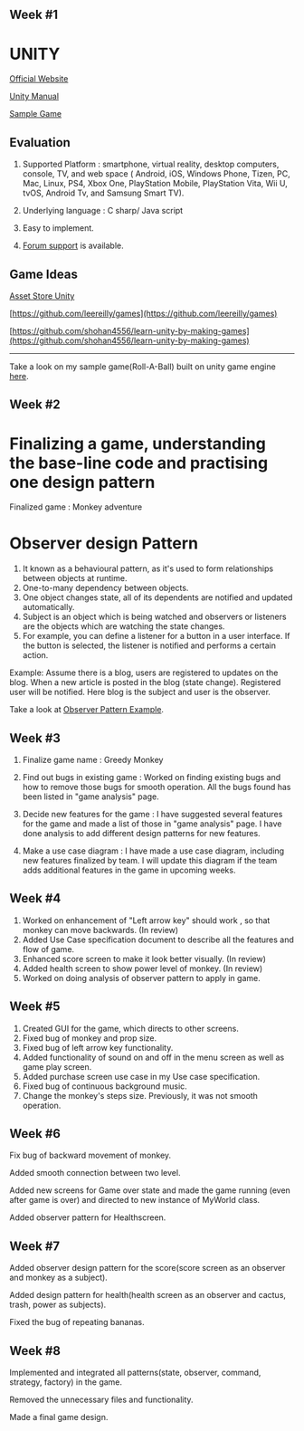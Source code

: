 Week #1
----------------------------------------------------------------------------------------------------------
# UNITY

[Official Website](https://unity3d.com/)

[Unity Manual](https://docs.unity3d.com/Manual/index.html)

[Sample Game](https://unity3d.com/learn/tutorials/projects/roll-ball-tutorial) 


##  Evaluation 

1. Supported Platform  : smartphone, virtual reality, desktop computers, console, TV, and web space ( Android, iOS, Windows Phone, Tizen, PC, Mac, Linux, PS4, Xbox One, PlayStation Mobile, PlayStation Vita, Wii U, tvOS, Android Tv, and Samsung Smart TV). 

2. Underlying language : C sharp/ Java script

3. Easy to implement.

4. [Forum support](https://forum.unity.com/) is available.

## Game Ideas

[Asset Store Unity](https://www.assetstore.unity3d.com/en/#!/search/page=4/sortby=relevance/query=game&category:1&price:0)

[https://github.com/leereilly/games](https://github.com/leereilly/games)

[https://github.com/shohan4556/learn-unity-by-making-games](https://github.com/shohan4556/learn-unity-by-making-games)

--------------------------------------------------------------------------------------------------------------

Take a look on my sample game(Roll-A-Ball) built on unity game engine [here](https://github.com/ambikabohra/Roll-A-Ball-Unity).

Week #2
------------------------------------------------------------------------------------------------------------
# Finalizing a game, understanding the base-line code and practising one design pattern

Finalized game : Monkey adventure

# Observer design Pattern

1. It known as a behavioural pattern, as it's used to form relationships between objects at runtime.
2. One-to-many dependency between objects.
2. One object changes state, all of its dependents are notified and updated automatically.
3. Subject is an object which is being watched and observers or listeners are the objects which are watching the state changes.
5. For example, you can define a listener for a button in a user interface. If the button is selected, the listener is notified and performs a certain action.


Example: Assume there is a blog, users are registered to updates on the blog. When a new article is posted in the blog (state change). Registered user will be notified. Here blog is the subject and user is the observer.

Take a look at [Observer Pattern Example](https://github.com/ambikabohra/Design-Pattern-Example).

Week #3
--------------------------------------------------------------------------------------------------------------------
1. Finalize game name : Greedy Monkey

2. Find out bugs in existing game :
   Worked on finding existing bugs and how to remove those bugs for smooth operation. All the bugs found has been listed in      "game analysis" page. 
   
3. Decide new features for the game :
   I have suggested several features for the game and made a list of those in "game analysis" page. I have done analysis to      add different design patterns for new features.
   
4. Make a use case diagram :
   I have made a use case  diagram, including new features finalized by team. I will update this diagram if the team adds    additional features in the game in upcoming weeks.


Week #4
--------------------------------------------------------------------------------------------------------------------
1. Worked on enhancement of "Left arrow key" should work , so that monkey can move backwards. (In review)
2. Added Use Case specification document to describe all the features and flow of game.
3. Enhanced score screen to make it look better visually. (In review)
4. Added health screen to show power level of monkey. (In review)
5. Worked on doing analysis of observer pattern to apply in game.

Week #5
--------------------------------------------------------------------------------------------------------------------
1. Created GUI for the game, which directs to other screens.
2. Fixed bug of monkey and prop size.
3. Fixed bug of left arrow key functionality.
4. Added functionality of sound on and off in the menu screen as well as game play screen.
5. Added purchase screen use case in my Use case specification.
6. Fixed bug of continuous background music.
7. Change the monkey's steps size. Previously, it was not smooth operation.


Week #6
--------------------------------------------------------------------------------------------------------------------
Fix bug of backward movement of monkey.

Added smooth connection between two level.

Added new screens for Game over state and made the game running (even after game is over) and directed to new instance of MyWorld class.

Added observer pattern for Healthscreen.

Week #7
--------------------------------------------------------------------------------------------------------------------

Added observer design pattern for the score(score screen as an observer and monkey as a subject).

Added design pattern for health(health screen as an observer and cactus, trash, power as subjects).

Fixed the bug of repeating bananas.

Week #8
--------------------------------------------------------------------------------------------------------------------

Implemented and integrated all patterns(state, observer, command, strategy, factory) in the game.

Removed the unnecessary files and functionality.

Made a final game design.
